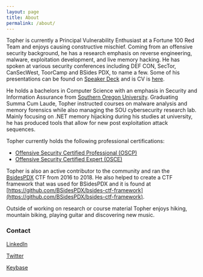 ```yaml
---
layout: page
title: About
permalink: /about/
---
```


Topher is currently a Principal Vulnerability Enthusiast at a Fortune 100 Red Team and enjoys causing constructive mischief. Coming from an offensive security background, he has a research emphasis on reverse engineering, malware, exploitation development, and live memory hacking. He has spoken at various security conferences including DEF CON, SecTor, CanSecWest, ToorCamp and BSides PDX, to name a few. Some of his presentations can be found on [Speaker Deck](https://speakerdeck.com/tophertimzen) and is CV is [here](https://www.tophertimzen.com/curriculumVitae/).

He holds a bachelors in Computer Science with an emphasis in Security and Information Assurance from [Southern Oregon University](https://www.sou.edu). Graduating Summa Cum Laude, Topher instructed courses on malware analysis and memory forensics while also managing the SOU cybersecurity research lab. Mainly focusing on .NET memory hijacking during his studies at university, he has produced tools that allow for new post exploitation attack sequences.

Topher currently holds the following professional certifications:

- [Offensive Security Certified Professional (OSCP)](https://www.offensive-security.com/information-security-certifications/oscp-offensive-security-certified-professional/)
- [Offensive Security Certified Expert (OSCE)](https://www.offensive-security.com/information-security-certifications/osce-offensive-security-certified-expert/)

Topher is also an active contributor to the community and ran the [BsidesPDX](https://bsidespdx.org/) CTF from 2016 to 2018. He also helped to create a CTF framework that was used for BSidesPDX and it is found at [https://github.com/BSidesPDX/bsides-ctf-framework](https://github.com/BSidesPDX/bsides-ctf-framework).

Outside of working on research or course material Topher enjoys hiking, mountain biking, playing guitar and discovering new music.

### Contact

[LinkedIn](https://www.linkedin.com/in/tophertimzen)

[Twitter](https://twitter.com/TTimzen)

[Keybase](https://keybase.io/ttimzen)
